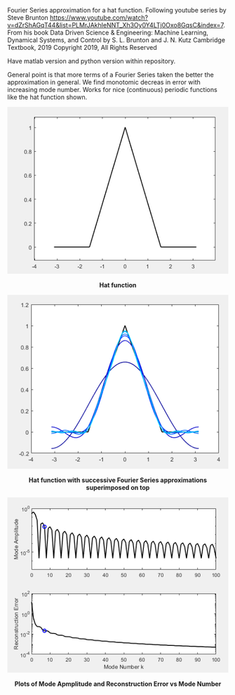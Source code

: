 Fourier Series approximation for a hat function. Following youtube series by Steve Brunton https://www.youtube.com/watch?v=dZrShAGqT44&list=PLMrJAkhIeNNT_Xh3Oy0Y4LTj0Oxo8GqsC&index=7. From his book Data Driven Science & Engineering: Machine Learning, Dynamical Systems, and Control by S. L. Brunton and J. N. Kutz Cambridge Textbook, 2019 Copyright 2019, All Rights Reserved

Have matlab version and python version within repository.

General point is that more terms of a Fourier Series taken the better the approximation in general. We find monotomic decreas in error with increasing mode number. Works for nice (continuous) periodic functions like the hat function shown.

![](images/fig0.png)
<p align="center">
<b>Hat function </b><br>
  
![](images/fig1.png)
<p align="center">
<b>Hat function with successive Fourier Series approximations superimposed on top</b><br>
  
![](images/fig2.png)
<p align="center">
<b>Plots of Mode Apmplitude and Reconstruction Error vs Mode Number</b><br>
